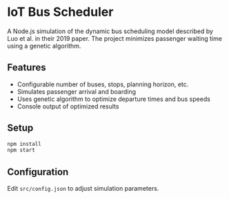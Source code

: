 # IoT Bus Scheduler

A Node.js simulation of the dynamic bus scheduling model described by Luo et al. in their 2019 paper. The project minimizes passenger waiting time using a genetic algorithm.

## Features

- Configurable number of buses, stops, planning horizon, etc.
- Simulates passenger arrival and boarding
- Uses genetic algorithm to optimize departure times and bus speeds
- Console output of optimized results

## Setup

```bash
npm install
npm start
```

## Configuration

Edit `src/config.json` to adjust simulation parameters.
